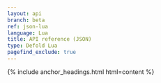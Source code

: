 ```yaml
---
layout: api
branch: beta
ref: json-lua
language: Lua
title: API reference (JSON)
type: Defold Lua
pagefind_exclude: true
---
```

{% include anchor_headings.html html=content %}